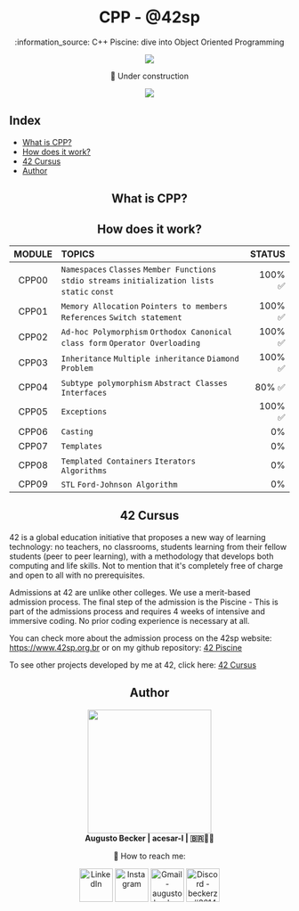 <h1 align="center">  CPP - @42sp </h1>

<p align="center">:information_source: C++ Piscine: dive into Object Oriented Programming </p>

<p align="center"><a href="https://www.42sp.org.br/" target="_blank"><img src="https://img.shields.io/static/v1?label=&message=SP&color=000&style=for-the-badge&logo=42""></a></p>

<p align="center">
	🚧 Under construction
</p>

<p align="center">
	<a href="https://github.com/augustobecker/CPP/blob/main/README-ptbr.md" target="_blank">
		<img src="https://img.shields.io/badge/dispon%C3%ADvel%20tamb%C3%A9m%20em-PT--BR-yellow">
	</a>
</p>

## Index
* [What is CPP?](#what-is-cpp)
* [How does it work?](#how-does-it-work)
* [42 Cursus](#42-cursus)
* [Author](#author)

<h2 align="center" id="what-is-cpp"> What is CPP? </h2>
  
<h2 align="center" id="how-does-it-work"> How does it work? </h2>

|MODULE	|TOPICS		|STATUS				|
|:-:	|:--		|--:				|
|CPP00	|`Namespaces` `Classes` `Member Functions` `stdio streams` `initialization lists` `static` `const`		|100% ✅			|
|CPP01	|`Memory Allocation` `Pointers to members` `References` `Switch statement`		|100% ✅				|
|CPP02	|`Ad-hoc Polymorphism` `Orthodox Canonical class form` `Operator Overloading`		|100% ✅				|
|CPP03	|`Inheritance` `Multiple inheritance` `Diamond Problem`		| 100% ✅ 				|				
|CPP04	|	`Subtype polymorphism` `Abstract Classes` `Interfaces`	| 80% ✅ 				|
|CPP05	|		`Exceptions` |100% ✅ 				| 
|CPP06	|		`Casting` |0% 				|
|CPP07	|		`Templates` |0% 				|
|CPP08	|		`Templated Containers` `Iterators` `Algorithms` |0% 				|
|CPP09	|		`STL` `Ford-Johnson Algorithm` |0% 				|


<h2 align="center" id="42-cursus"> 42 Cursus </h2>
	
42 is a global education initiative that proposes a new way of learning technology: no teachers, no classrooms,
students learning from their fellow students (peer to peer learning),
with a methodology that develops both computing and life skills.
Not to mention that it's completely free of charge and open to all with no prerequisites.

Admissions at 42 are unlike other colleges. We use a merit-based admission process.
The final step of the admission is the Piscine - This is part of the admissions process and 
requires 4 weeks of intensive and immersive coding. No prior coding experience is necessary at all.
	
You can check more about the admission process on the 42sp website: https://www.42sp.org.br or on my github repository: <a href="">42 Piscine</a>

To see other projects developed by me at 42, click here: <a href="https://github.com/augustobecker/42cursus">42 Cursus </a>
  
<h2  align="center" id="author">Author</h2>
<div align="center">
	<div>
	<img height="222em" src="https://user-images.githubusercontent.com/81205527/174709160-f4bc029d-b667-469b-b2a7-4e036f1c5349.png">
	</div>
	<div>
		<strong> Augusto Becker | acesar-l | 🇧🇷👨‍🚀</strong>
	
:wave: How to reach me:
    	</div> 
    	<div>
  	<a href="https://www.linkedin.com/in/augusto-becker/" target="_blank"><img align="center" alt="LinkedIn" height="60" src="https://user-images.githubusercontent.com/81205527/157161849-01a9df02-bf32-45be-add4-122bc40b48cf.png"></a>
	<a href="https://www.instagram.com/augusto.becker/" target="_blank"><img align="center" alt="Instagram" height="60" src="https://user-images.githubusercontent.com/81205527/157161841-19ec3ab2-2c8f-4ec0-8b9d-3cd885256098.png"></a>
	<a href = "mailto:augustobecker.dev@gmail.com"> <img align="center" alt="Gmail - augustobecker.dev@gmail.com" height="60" src="https://user-images.githubusercontent.com/81205527/157161831-eb9dffee-404b-4ffe-b0af-34671219f7fb.png"></a>
	<a href="https://discord.gg/3kxYkBRxUy" target="_blank"><img align="center" alt="Discord - beckerzz#3614" height="60" src="https://user-images.githubusercontent.com/81205527/157161820-de88dc63-61a3-4c9f-9445-07ac98bf0bc2.png"></a>
	</div>
</div>
